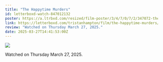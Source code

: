 ```yaml
---
title: "The Happytime Murders"
id: letterboxd-watch-847012132
poster: https://a.ltrbxd.com/resized/film-poster/3/4/7/0/7/2/347072-the-happytime-murders-0-600-0-900-crop.jpg?v=ab2a02b778
link: https://letterboxd.com/tristanhampton/film/the-happytime-murders/
review: "Watched on Thursday March 27, 2025."
date: 2025-03-27T14:41:53:00Z
---
```

 <p><img src="https://a.ltrbxd.com/resized/film-poster/3/4/7/0/7/2/347072-the-happytime-murders-0-600-0-900-crop.jpg?v=ab2a02b778"/></p> <p>Watched on Thursday March 27, 2025.</p>